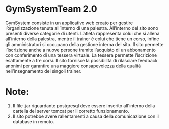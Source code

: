 # GymSystemTeam 2.0

GymSystem consiste in un applicativo web creato per gestire l’organizzazione tenuta all’interno di una
palestra.
All’interno del sito sono presenti diverse categorie di utenti. L’atleta rappresenta colui che si allena
all’interno della palestra, mentre il trainer è colui che tiene un corso, infine gli amministratori si occupano
della gestione interna del sito.
Il sito permette l’iscrizione anche a nuove persone tramite l’acquisto di un abbonamento con conferimento
di una tessera virtuale. La tessera permette l’iscrizione esattamente a tre corsi.
Il sito fornisce la possibilità di rilasciare feedback anonimi per garantire una maggiore consapevolezza della
qualità nell’insegnamento dei singoli trainer.

# Note:

1) Il file .jar riguardante postgresql deve essere inserito all'interno della cartella del server tomcat per il corretto funzionamento.
2) Il sito potrebbe avere rallentamenti a causa della comunicazione con il database in remoto.
